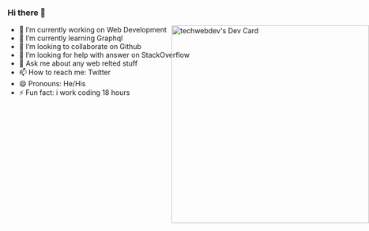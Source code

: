 ### Hi there 👋
<a href="https://app.daily.dev/techwebdev"><img src="https://api.daily.dev/devcards/6004d23edf0949849b8484231efae8c6.png?r=mmg" width="400" style="position:absolute;right:0;" alt="techwebdev's Dev Card"/></a>
- 🔭 I’m currently working on Web Development
- 🌱 I’m currently learning Graphql
- 👯 I’m looking to collaborate on Github
- 🤔 I’m looking for help with answer on StackOverflow 
- 💬 Ask me about any web relted stuff
- 📫 How to reach me: Twitter
- 😄 Pronouns: He/His
- ⚡ Fun fact: i work coding 18 hours  
